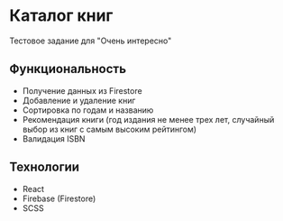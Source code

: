 # Каталог книг

Тестовое задание для "Очень интересно"

## Функциональность

- Получение данных из Firestore
- Добавление и удаление книг
- Сортировка по годам и названию
- Рекомендация книги (год издания не менее трех лет, случайный выбор из книг с самым высоким рейтингом)
- Валидация ISBN

## Технологии

- React
- Firebase (Firestore)
- SCSS

